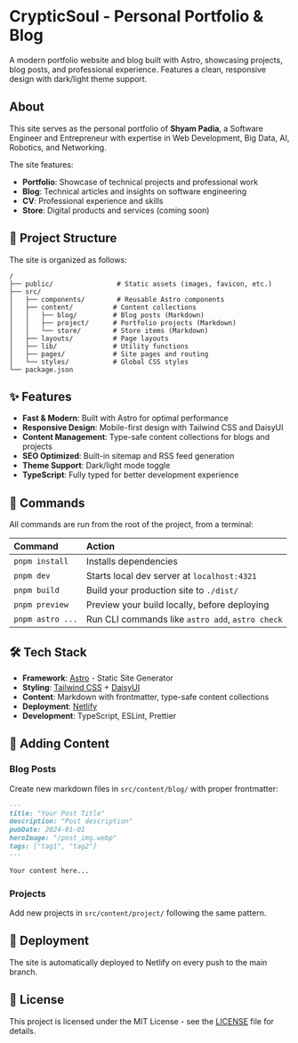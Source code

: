 # CrypticSoul - Personal Portfolio & Blog

A modern portfolio website and blog built with Astro, showcasing projects, blog posts, and professional experience. Features a clean, responsive design with dark/light theme support.

## About

This site serves as the personal portfolio of **Shyam Padia**, a Software Engineer and Entrepreneur with expertise in Web Development, Big Data, AI, Robotics, and Networking.

The site features:
- **Portfolio**: Showcase of technical projects and professional work
- **Blog**: Technical articles and insights on software engineering
- **CV**: Professional experience and skills
- **Store**: Digital products and services (coming soon)

## 🚀 Project Structure

The site is organized as follows:

```text
/
├── public/                # Static assets (images, favicon, etc.)
├── src/
│   ├── components/        # Reusable Astro components
│   ├── content/          # Content collections
│   │   ├── blog/         # Blog posts (Markdown)
│   │   ├── project/      # Portfolio projects (Markdown)
│   │   └── store/        # Store items (Markdown)
│   ├── layouts/          # Page layouts
│   ├── lib/              # Utility functions
│   ├── pages/            # Site pages and routing
│   └── styles/           # Global CSS styles
└── package.json
```

## ✨ Features

- **Fast & Modern**: Built with Astro for optimal performance
- **Responsive Design**: Mobile-first design with Tailwind CSS and DaisyUI
- **Content Management**: Type-safe content collections for blogs and projects
- **SEO Optimized**: Built-in sitemap and RSS feed generation
- **Theme Support**: Dark/light mode toggle
- **TypeScript**: Fully typed for better development experience

## 🧞 Commands

All commands are run from the root of the project, from a terminal:

| Command           | Action                                           |
| :---------------- | :----------------------------------------------- |
| `pnpm install`    | Installs dependencies                            |
| `pnpm dev`        | Starts local dev server at `localhost:4321`     |
| `pnpm build`      | Build your production site to `./dist/`         |
| `pnpm preview`    | Preview your build locally, before deploying    |
| `pnpm astro ...`  | Run CLI commands like `astro add`, `astro check`|

## 🛠️ Tech Stack

- **Framework**: [Astro](https://astro.build) - Static Site Generator
- **Styling**: [Tailwind CSS](https://tailwindcss.com) + [DaisyUI](https://daisyui.com)
- **Content**: Markdown with frontmatter, type-safe content collections
- **Deployment**: [Netlify](https://netlify.com)
- **Development**: TypeScript, ESLint, Prettier

## 📝 Adding Content

### Blog Posts
Create new markdown files in `src/content/blog/` with proper frontmatter:

```markdown
---
title: "Your Post Title"
description: "Post description"
pubDate: 2024-01-01
heroImage: "/post_img.webp"
tags: ["tag1", "tag2"]
---

Your content here...
```

### Projects
Add new projects in `src/content/project/` following the same pattern.

## 🚀 Deployment

The site is automatically deployed to Netlify on every push to the main branch.

## 📄 License

This project is licensed under the MIT License - see the [LICENSE](LICENSE) file for details.
